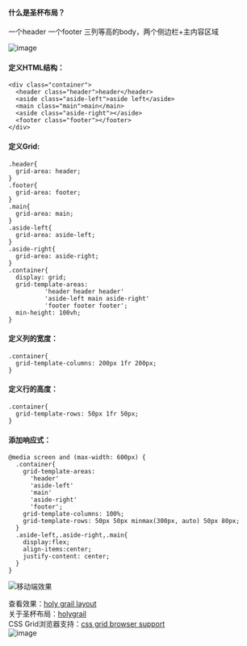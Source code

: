 #### 什么是圣杯布局？
一个header
一个footer
三列等高的body，两个侧边栏+主内容区域

![image](http://upload-images.jianshu.io/upload_images/822243-5622db5cf26b05c4..png?imageMogr2/auto-orient/strip%7CimageView2/2/w/1240)

#### 定义HTML结构：
~~~
<div class="container">
  <header class="header">header</header>
  <aside class="aside-left">aside left</aside>
  <main class="main">main</main>
  <aside class="aside-right"></aside>
  <footer class="footer"></footer>
</div>
~~~

#### 定义Grid:
~~~
.header{
  grid-area: header;
}
.footer{
  grid-area: footer; 
}
.main{
  grid-area: main;
}
.aside-left{
  grid-area: aside-left;
}
.aside-right{
  grid-area: aside-right;
}
.container{
  display: grid;
  grid-template-areas: 
          'header header header'
          'aside-left main aside-right'
          'footer footer footer';
  min-height: 100vh;
}
~~~

#### 定义列的宽度：
~~~
.container{
  grid-template-columns: 200px 1fr 200px;
}
~~~

#### 定义行的高度：
~~~
.container{
  grid-template-rows: 50px 1fr 50px;
}
~~~

#### 添加响应式：
~~~
@media screen and (max-width: 600px) {
  .container{
    grid-template-areas: 
      'header' 
      'aside-left'
      'main'
      'aside-right'
      'footer';
    grid-template-columns: 100%;
    grid-template-rows: 50px 50px minmax(300px, auto) 50px 80px;
  }
  .aside-left,.aside-right,.main{
    display:flex;
    align-items:center;
    justify-content: center;
  }
}
~~~
![移动端效果](http://upload-images.jianshu.io/upload_images/822243-3110c3964c3aa754..png?imageMogr2/auto-orient/strip%7CimageView2/2/w/1240)

查看效果：[holy grail layout](http://m.pengjielee.cn/holygrail03.html)  
关于圣杯布局：[holygrail](http://alistapart.com/article/holygrail)  
CSS Grid浏览器支持：[css grid browser support](https://caniuse.com/#feat=css-grid)  
![image](http://upload-images.jianshu.io/upload_images/822243-1f1e9e8e1e493749..png?imageMogr2/auto-orient/strip%7CimageView2/2/w/1240)

